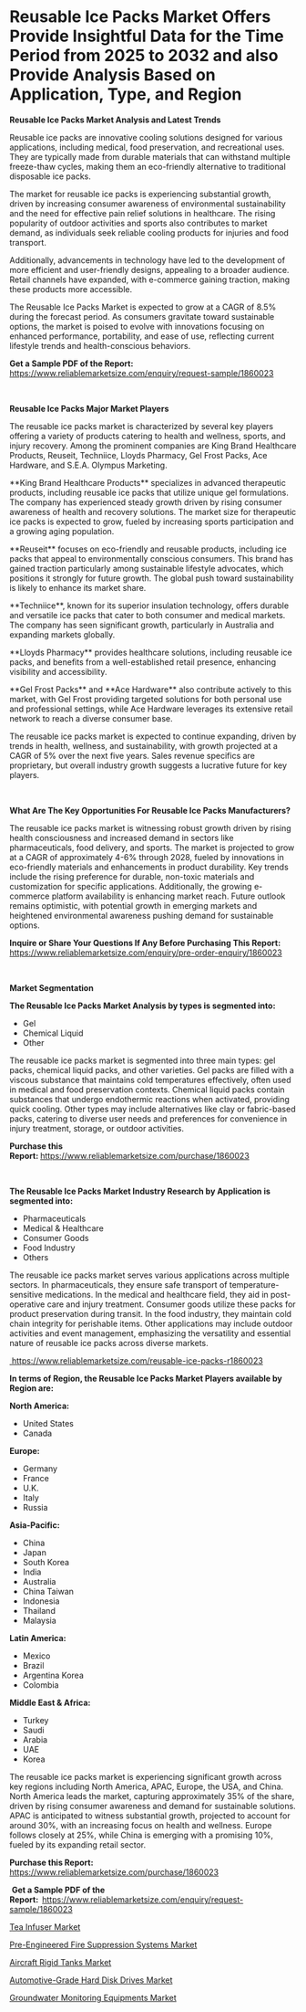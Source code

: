 <p><h1>Reusable Ice Packs Market Offers Provide Insightful Data for the Time Period from 2025 to 2032 and also Provide Analysis Based on Application, Type, and Region</h1></p><p><strong>Reusable Ice Packs Market Analysis and Latest Trends</strong></p>
<p><p>Reusable ice packs are innovative cooling solutions designed for various applications, including medical, food preservation, and recreational uses. They are typically made from durable materials that can withstand multiple freeze-thaw cycles, making them an eco-friendly alternative to traditional disposable ice packs. </p><p>The market for reusable ice packs is experiencing substantial growth, driven by increasing consumer awareness of environmental sustainability and the need for effective pain relief solutions in healthcare. The rising popularity of outdoor activities and sports also contributes to market demand, as individuals seek reliable cooling products for injuries and food transport. </p><p>Additionally, advancements in technology have led to the development of more efficient and user-friendly designs, appealing to a broader audience. Retail channels have expanded, with e-commerce gaining traction, making these products more accessible. </p><p>The Reusable Ice Packs Market is expected to grow at a CAGR of 8.5% during the forecast period. As consumers gravitate toward sustainable options, the market is poised to evolve with innovations focusing on enhanced performance, portability, and ease of use, reflecting current lifestyle trends and health-conscious behaviors.</p></p>
<p><strong>Get a Sample PDF of the Report:&nbsp;</strong> <a href="https://www.reliablemarketsize.com/enquiry/request-sample/1860023?utm_campaign=2242&utm_medium=2&utm_source=Github&utm_content=ia&utm_term=05022025&utm_id=reusable-ice-packs">https://www.reliablemarketsize.com/enquiry/request-sample/1860023</a></p>
<p>&nbsp;</p>
<p><strong>Reusable Ice Packs Major Market Players</strong></p>
<p><p>The reusable ice packs market is characterized by several key players offering a variety of products catering to health and wellness, sports, and injury recovery. Among the prominent companies are King Brand Healthcare Products, Reuseit, Techniice, Lloyds Pharmacy, Gel Frost Packs, Ace Hardware, and S.E.A. Olympus Marketing.</p><p>**King Brand Healthcare Products** specializes in advanced therapeutic products, including reusable ice packs that utilize unique gel formulations. The company has experienced steady growth driven by rising consumer awareness of health and recovery solutions. The market size for therapeutic ice packs is expected to grow, fueled by increasing sports participation and a growing aging population.</p><p>**Reuseit** focuses on eco-friendly and reusable products, including ice packs that appeal to environmentally conscious consumers. This brand has gained traction particularly among sustainable lifestyle advocates, which positions it strongly for future growth. The global push toward sustainability is likely to enhance its market share.</p><p>**Techniice**, known for its superior insulation technology, offers durable and versatile ice packs that cater to both consumer and medical markets. The company has seen significant growth, particularly in Australia and expanding markets globally. </p><p>**Lloyds Pharmacy** provides healthcare solutions, including reusable ice packs, and benefits from a well-established retail presence, enhancing visibility and accessibility.</p><p>**Gel Frost Packs** and **Ace Hardware** also contribute actively to this market, with Gel Frost providing targeted solutions for both personal use and professional settings, while Ace Hardware leverages its extensive retail network to reach a diverse consumer base.</p><p>The reusable ice packs market is expected to continue expanding, driven by trends in health, wellness, and sustainability, with growth projected at a CAGR of 5% over the next five years. Sales revenue specifics are proprietary, but overall industry growth suggests a lucrative future for key players.</p></p>
<p>&nbsp;</p>
<p><strong>What Are The Key Opportunities For Reusable Ice Packs Manufacturers?</strong></p>
<p><p>The reusable ice packs market is witnessing robust growth driven by rising health consciousness and increased demand in sectors like pharmaceuticals, food delivery, and sports. The market is projected to grow at a CAGR of approximately 4-6% through 2028, fueled by innovations in eco-friendly materials and enhancements in product durability. Key trends include the rising preference for durable, non-toxic materials and customization for specific applications. Additionally, the growing e-commerce platform availability is enhancing market reach. Future outlook remains optimistic, with potential growth in emerging markets and heightened environmental awareness pushing demand for sustainable options.</p></p>
<p><strong>Inquire or Share Your Questions If Any Before Purchasing This Report:</strong> <a href="https://www.reliablemarketsize.com/enquiry/pre-order-enquiry/1860023?utm_campaign=2242&utm_medium=2&utm_source=Github&utm_content=ia&utm_term=05022025&utm_id=reusable-ice-packs">https://www.reliablemarketsize.com/enquiry/pre-order-enquiry/1860023</a></p>
<p>&nbsp;</p>
<p><strong>Market Segmentation</strong></p>
<p><strong>The Reusable Ice Packs Market Analysis by types is segmented into:</strong></p>
<p><ul><li>Gel</li><li>Chemical Liquid</li><li>Other</li></ul></p>
<p><p>The reusable ice packs market is segmented into three main types: gel packs, chemical liquid packs, and other varieties. Gel packs are filled with a viscous substance that maintains cold temperatures effectively, often used in medical and food preservation contexts. Chemical liquid packs contain substances that undergo endothermic reactions when activated, providing quick cooling. Other types may include alternatives like clay or fabric-based packs, catering to diverse user needs and preferences for convenience in injury treatment, storage, or outdoor activities.</p></p>
<p><strong>Purchase this Report:&nbsp;</strong><a href="https://www.reliablemarketsize.com/purchase/1860023?utm_campaign=2242&utm_medium=2&utm_source=Github&utm_content=ia&utm_term=05022025&utm_id=reusable-ice-packs">https://www.reliablemarketsize.com/purchase/1860023</a></p>
<p>&nbsp;</p>
<p><strong>The Reusable Ice Packs Market Industry Research by Application is segmented into:</strong></p>
<p><ul><li>Pharmaceuticals</li><li>Medical & Healthcare</li><li>Consumer Goods</li><li>Food Industry</li><li>Others</li></ul></p>
<p><p>The reusable ice packs market serves various applications across multiple sectors. In pharmaceuticals, they ensure safe transport of temperature-sensitive medications. In the medical and healthcare field, they aid in post-operative care and injury treatment. Consumer goods utilize these packs for product preservation during transit. In the food industry, they maintain cold chain integrity for perishable items. Other applications may include outdoor activities and event management, emphasizing the versatility and essential nature of reusable ice packs across diverse markets.</p></p>
<p><a href="https://www.reliablemarketsize.com/reusable-ice-packs-r1860023?utm_campaign=2242&utm_medium=2&utm_source=Github&utm_content=ia&utm_term=05022025&utm_id=reusable-ice-packs">&nbsp;https://www.reliablemarketsize.com/reusable-ice-packs-r1860023</a></p>
<p><strong>In terms of Region, the Reusable Ice Packs Market Players available by Region are:</strong></p>
<p>
    <p> <strong> North America: </strong>
        <ul>
            <li>United States</li>
            <li>Canada</li>
        </ul>
        </p> 
    <p> <strong> Europe: </strong>
        <ul>
            <li>Germany</li>
            <li>France</li>
            <li>U.K.</li>
            <li>Italy</li>
            <li>Russia</li>
        </ul>
        </p> 
    <p> <strong> Asia-Pacific: </strong>
        <ul>
            <li>China</li>
            <li>Japan</li>
            <li>South Korea</li>
            <li>India</li>
            <li>Australia</li>
            <li>China Taiwan</li>
            <li>Indonesia</li>
            <li>Thailand</li>
            <li>Malaysia</li>
        </ul>
        </p> 
    <p> <strong> Latin America: </strong>
        <ul>
            <li>Mexico</li>
            <li>Brazil</li>
            <li>Argentina Korea</li>
            <li>Colombia</li>
        </ul>
        </p> 
    <p> <strong> Middle East & Africa: </strong>
        <ul>
            <li>Turkey</li>
            <li>Saudi</li>
            <li>Arabia</li>
            <li>UAE</li>
            <li>Korea</li>
        </ul>
    </p>
    </p>
<p><p>The reusable ice packs market is experiencing significant growth across key regions including North America, APAC, Europe, the USA, and China. North America leads the market, capturing approximately 35% of the share, driven by rising consumer awareness and demand for sustainable solutions. APAC is anticipated to witness substantial growth, projected to account for around 30%, with an increasing focus on health and wellness. Europe follows closely at 25%, while China is emerging with a promising 10%, fueled by its expanding retail sector.</p></p>
<p><strong>Purchase this Report: </strong><a href="https://www.reliablemarketsize.com/purchase/1860023?utm_campaign=2242&utm_medium=2&utm_source=Github&utm_content=ia&utm_term=05022025&utm_id=reusable-ice-packs">https://www.reliablemarketsize.com/purchase/1860023</a></p>
<p>&nbsp;<strong>Get a Sample PDF of the Report:&nbsp;&nbsp;</strong><a href="https://www.reliablemarketsize.com/enquiry/request-sample/1860023?utm_campaign=2242&utm_medium=2&utm_source=Github&utm_content=ia&utm_term=05022025&utm_id=reusable-ice-packs">https://www.reliablemarketsize.com/enquiry/request-sample/1860023</a></p>
<p><strong></strong></p>
<p><p><a href="https://github.com/rosamariarocque98/Market-Research-Report-List-1/blob/main/tea-infuser-market.md?utm_campaign=2242&utm_medium=2&utm_source=Github&utm_content=ia&utm_term=05022025&utm_id=reusable-ice-packs">Tea Infuser Market</a></p><p><a href="https://www.linkedin.com/pulse/pre-engineered-fire-suppression-systems-market-ecosystem-tsgcf?utm_campaign=2242&utm_medium=2&utm_source=Github&utm_content=ia&utm_term=05022025&utm_id=reusable-ice-packs">Pre-Engineered Fire Suppression Systems Market</a></p><p><a href="https://www.linkedin.com/pulse/aircraft-rigid-tanks-market-dynamics-future-growth-prediction-kboie?utm_campaign=2242&utm_medium=2&utm_source=Github&utm_content=ia&utm_term=05022025&utm_id=reusable-ice-packs">Aircraft Rigid Tanks Market</a></p><p><a href="https://www.linkedin.com/pulse/automotive-grade-hard-disk-drives-market-size-growth-trends-lxzsf?utm_campaign=2242&utm_medium=2&utm_source=Github&utm_content=ia&utm_term=05022025&utm_id=reusable-ice-packs">Automotive-Grade Hard Disk Drives Market</a></p><p><a href="https://www.linkedin.com/pulse/groundwater-monitoring-equipments-market-insights-revenue-qpuof?utm_campaign=2242&utm_medium=2&utm_source=Github&utm_content=ia&utm_term=05022025&utm_id=reusable-ice-packs">Groundwater Monitoring Equipments Market</a></p></p>